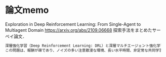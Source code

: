 # 論文memo

Exploration in Deep Reinforcement Learning: From Single-Agent to Multiagent Domain
<https://arxiv.org/abs/2109.06668>
探索手法をまとめたサーベイ論文．

```txt
深層強化学習（Deep Reinforcement Learning: DRL）と深層マルチエージェント強化学習（Deep Multi-agent Reinforcement Learning: MARL）は、ゲームAI、自律走行車、ロボット工学など、幅広い領域で大きな成功を収めている。しかし、DRLやディープMARLエージェントは、比較的単純な問題設定であっても数百万回のインタラクションを必要とする非効率なサンプルであることが広く知られており、実業界への幅広い応用や展開が妨げられています。すなわち、いかに効率的に環境を探索し、最適なものに向けた政策学習に役立つ有益な経験を収集するかという問題である。
この問題は、報酬が疎であり、ノイズの多い注意散漫な環境、長い水平時間、非定常な共同学習者を含む複雑な環境では、より困難となる。本稿では、シングルエージェントとマルチエージェントのRLにおける既存の探索手法について包括的なサーベイを行う。まず、効率的な探索に対するいくつかの重要な課題を明らかにする。次に、不確実性志向の探索と内発的動機づけ志向の探索という2つの主要なカテゴリーに分類することで、既存のアプローチの体系的なサーベイを提供する。上記2つの主要な枝葉の他にも、異なるアイデアや技術を持つ注目すべき探索手法を含む。アルゴリズム分析に加え、一般的に使用されるベンチマークを用いた、DRLのための様々な探索手法の包括的かつ統一的な実証的比較も行います。アルゴリズムと実証的な調査により、DRLとdeep MARLにおける探索の未解決の問題をまとめ、今後の方向性を示します。
```
